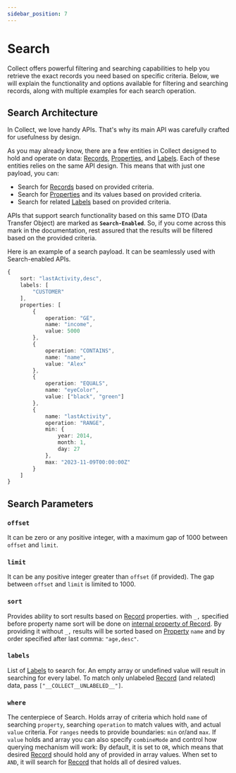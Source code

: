 ```yaml
---
sidebar_position: 7
---
```

# Search

Collect offers powerful filtering and searching capabilities to help you retrieve the exact records you need based on specific criteria. Below, we will explain the functionality and options available for filtering and searching records, along with multiple examples for each search operation.

## Search Architecture

In Collect, we love handy APIs. That's why its main API was carefully crafted for usefulness by design.

As you may already know, there are a few entities in Collect designed to hold and operate on data: [Records](/core-concepts/records), [Properties](/core-concepts/properties), and [Labels](/core-concepts/labels). Each of these entities relies on the same API design. This means that with just one payload, you can:

- Search for [Records](/core-concepts/records) based on provided criteria. 
- Search for [Properties](/core-concepts/properties) and its values based on provided criteria. 
- Search for related [Labels](/core-concepts/labels) based on provided criteria.

APIs that support search functionality based on this same DTO (Data Transfer Object) are marked as __`Search-Enabled`__. 
So, if you come across this mark in the documentation, rest assured that the results will be filtered based on the provided criteria.

Here is an example of a search payload. It can be seamlessly used with Search-enabled APIs.
```typescript
{
    sort: "lastActivity,desc",
    labels: [
        "CUSTOMER"
    ],
    properties: [
        {
            operation: "GE",
            name: "income",
            value: 5000
        },
        {
            operation: "CONTAINS",
            name: "name",
            value: "Alex"
        },
        {
            operation: "EQUALS",
            name: "eyeColor",
            value: ["black", "green"]
        },
        {
            name: "lastActivity",
            operation: "RANGE",
            min: {
                year: 2014,
                month: 1,
                day: 27
            },
            max: "2023-11-09T00:00:00Z"
        }
    ]
}
```

## Search Parameters

### `offset`
It can be zero or any positive integer, with a maximum gap of 1000 between `offset` and `limit`.
### `limit`
It can be any positive integer greater than `offset` (if provided). The gap between `offset` and `limit` is limited to 1000.
### `sort`
Provides ability to sort results based on [Record](/core-concepts/records) properties. with `_,` specified before property name sort will be done on [internal property of Record](/core-concepts/records).
By providing it without `_,` results will be sorted based on [Property](/core-concepts/properties) `name` and by order specified after last comma: `"age,desc"`.
### `labels`
List of [Labels](/core-concepts/labels) to search for. An empty array or undefined value will result in searching for every label. To match only unlabeled [Record](/core-concepts/records) (and related) data, pass `["__COLLECT__UNLABELED__"]`.
### `where`
The centerpiece of Search. Holds array of criteria which hold `name` of searching `property`, searching `operation` to match values with, and actual `value` criteria. For `ranges` needs to provide boundaries: `min` or/and `max`. 
If `value` holds and array you can also specify `combineMode` and control how querying mechanism will work: By default, it is set to `OR`, which means that desired [Record](/core-concepts/records) should hold any of provided in array values. When set to `AND`, it will search for [Record](/core-concepts/records) that holds all of desired values.

